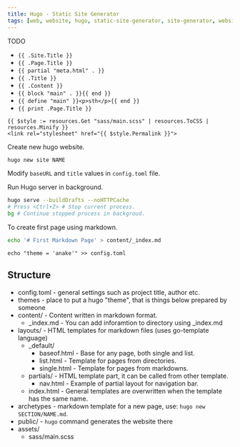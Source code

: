 ```yaml
---
title: Hugo - Static Site Generator
tags: [web, website, hugo, static-site-generator, site-generator, website-generator]
---
```


TODO
* `{{ .Site.Title }}`
* `{{ .Page.Title }}`
* `{{ partial "meta.html" . }}`
* `{{ .Title }}`
* `{{ .Content }}`
* `{{ block "main" . }}{{ end }}`
* `{{ define "main" }}<p>sth</p>{{ end }}`
* `{{ print .Page.Title }}`
```
{{ $style := resources.Get "sass/main.scss" | resources.ToCSS | resources.Minify }}
<link rel="stylesheet" href="{{ $style.Permalink }}">
```

Create new hugo website.

```sh
hugo new site NAME
```

Modify `baseURL` and `title` values in `config.toml` file.

Run Hugo server in background.

```sh
hugo serve --buildDrafts --noHTTPCache
# Press <Ctrl+Z> # Stop current process.
bg # Continue stopped process in backgroud.
```

To create first page using markdown.

```sh
echo '# First Markdown Page' > content/_index.md
```

```
echo "theme = 'anake'" >> config.toml
```

## Structure

* config.toml - general settings such as project title, author etc.
* themes - place to put a hugo "theme", that is things below prepared by someone
* content/ - Content written in markdown format.
    * _index.md - You can add inforamtion to directory using _index.md
* layouts/ - HTML templates for markdown files (uses go-template language)
    * _default/
        * baseof.html - Base  for any page, both single and list.
        * list.html   - Template for pages from directories.
        * single.html - Template for pages from markdowns.
    * partials/ - HTML template part, it can be called from other template.
        * nav.html - Example of partial layout for navigation bar.
    * index.html - General templates are overwritten when the template has the same name.
* archetypes - markdown template for a new page, use: `hugo new SECTION/NAME.md`.
* public/ - `hugo` command generates the website there
* assets/
    * sass/main.scss
